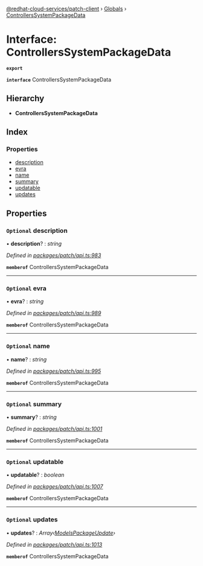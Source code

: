 [@redhat-cloud-services/patch-client](../README.md) › [Globals](../globals.md) › [ControllersSystemPackageData](controllerssystempackagedata.md)

# Interface: ControllersSystemPackageData

**`export`** 

**`interface`** ControllersSystemPackageData

## Hierarchy

* **ControllersSystemPackageData**

## Index

### Properties

* [description](controllerssystempackagedata.md#optional-description)
* [evra](controllerssystempackagedata.md#optional-evra)
* [name](controllerssystempackagedata.md#optional-name)
* [summary](controllerssystempackagedata.md#optional-summary)
* [updatable](controllerssystempackagedata.md#optional-updatable)
* [updates](controllerssystempackagedata.md#optional-updates)

## Properties

### `Optional` description

• **description**? : *string*

*Defined in [packages/patch/api.ts:983](https://github.com/RedHatInsights/javascript-clients/blob/44877be/packages/patch/api.ts#L983)*

**`memberof`** ControllersSystemPackageData

___

### `Optional` evra

• **evra**? : *string*

*Defined in [packages/patch/api.ts:989](https://github.com/RedHatInsights/javascript-clients/blob/44877be/packages/patch/api.ts#L989)*

**`memberof`** ControllersSystemPackageData

___

### `Optional` name

• **name**? : *string*

*Defined in [packages/patch/api.ts:995](https://github.com/RedHatInsights/javascript-clients/blob/44877be/packages/patch/api.ts#L995)*

**`memberof`** ControllersSystemPackageData

___

### `Optional` summary

• **summary**? : *string*

*Defined in [packages/patch/api.ts:1001](https://github.com/RedHatInsights/javascript-clients/blob/44877be/packages/patch/api.ts#L1001)*

**`memberof`** ControllersSystemPackageData

___

### `Optional` updatable

• **updatable**? : *boolean*

*Defined in [packages/patch/api.ts:1007](https://github.com/RedHatInsights/javascript-clients/blob/44877be/packages/patch/api.ts#L1007)*

**`memberof`** ControllersSystemPackageData

___

### `Optional` updates

• **updates**? : *Array‹[ModelsPackageUpdate](modelspackageupdate.md)›*

*Defined in [packages/patch/api.ts:1013](https://github.com/RedHatInsights/javascript-clients/blob/44877be/packages/patch/api.ts#L1013)*

**`memberof`** ControllersSystemPackageData
